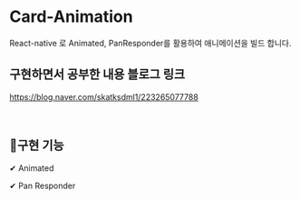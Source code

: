 # Card-Animation
React-native 로 Animated, PanResponder를 활용하여 애니메이션을 빌드 합니다.

## 구현하면서 공부한 내용 블로그 링크
https://blog.naver.com/skatksdml1/223265077788

<br/>

## 📌구현 기능 

✔ Animated

✔ Pan Responder


<br/>
<br/>

